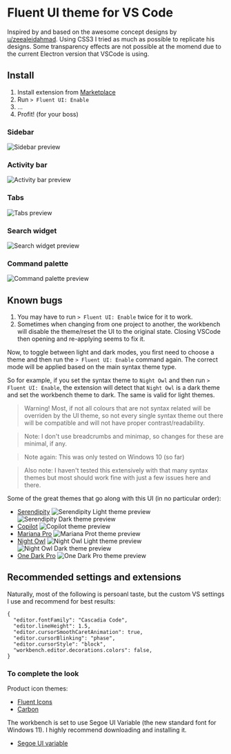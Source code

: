 # Fluent UI theme for VS Code

Inspired by and based on the awesome concept designs by
[u/zeealeidahmad](https://www.reddit.com/r/Windows11/comments/orbgzl/visual_studio_vs_code_and_github_desktop_with/).
Using CSS3 I tried as much as possible to replicate his designs. Some transparency effects are not
possible at the momend due to the current Electron version that VSCode is using.

## Install

1. Install extension from
   [Marketplace](https://marketplace.visualstudio.com/search?target=VSCode&category=Themes&sortBy=Installs)
2. Run `> Fluent UI: Enable`
3. ...
4. Profit! (for your boss)

### Sidebar

![Sidebar preview](./images/sidebar.png 'Sidebar')

### Activity bar

![Activity bar preview](./images/activitybar.png 'Activity bar')

### Tabs

![Tabs preview](./images/tab-list.png 'Tabs')

### Search widget

![Search widget preview](./images/search-widget.png 'Search widget')

### Command palette

![Command palette preview](./images/command-palette-light.png 'Command palette')

## Known bugs

1. You may have to run `> Fluent UI: Enable` twice for it to work.
2. Sometimes when changing from one project to another, the workbench will disable the theme/reset
   the UI to the original state. Closing VSCode then opening and re-applying seems to fix it.

Now, to toggle between light and dark modes, you first need to choose a theme and then run the
`> Fluent UI: Enable` command again. The correct mode will be applied based on the main syntax theme
type.

So for example, if you set the syntax theme to `Night Owl` and then run `> Fluent UI: Enable`, the
extension will detect that `Night Owl` is a dark theme and set the workbench theme to dark. The same
is valid for light themes.

> Warning! Most, if not all colours that are not syntax related will be overriden by the UI theme,
> so not every single syntax theme out there will be compatible and will not have proper
> contrast/readability.

> Note: I don't use breadcrumbs and minimap, so changes for these are minimal, if any.

> Note again: This was only tested on Windows 10 (so far)

> Also note: I haven't tested this extensively with that many syntax themes but most should work
> fine with just a few issues here and there.

Some of the great themes that go along with this UI (in no particular order):

- [Serendipity](https://marketplace.visualstudio.com/items?itemName=wicked-labs.wvsc-serendipity)
  ![Serendipity Light theme preview](./images/Serendipity%20Light.png 'Serendipity Light')
  ![Serendipity Dark theme preview](./images/Serendipity%20Dark.png 'Serendipity Dard')
- [Copilot](https://marketplace.visualstudio.com/items?itemName=BenjaminBenais.copilot-theme)
  ![Copilot theme preview](./images/Copilot.png 'Copilot')
- [Mariana Pro](https://marketplace.visualstudio.com/items?itemName=rickynormandeau.mariana-pro)
  ![Mariana Prot theme preview](./images/Mariana%20Pro.png 'Mariana Pro')
- [Night Owl](https://marketplace.visualstudio.com/items?itemName=sdras.night-owl)
  ![Night Owl Light theme preview](./images/Night-owl-light.png 'Night Owl Light')
  ![Night Owl Dark theme preview](./images/Night-owl-dark.png 'Night Owl Dark')
- [One Dark Pro](https://marketplace.visualstudio.com/items?itemName=zhuangtongfa.Material-theme)
  ![One Dark Pro theme preview](./images/one-dark-pro.png 'One Dark Pro ')

## Recommended settings and extensions

Naturally, most of the following is persoanl taste, but the custom VS settings I use and recommend
for best results:

```
{
  "editor.fontFamily": "Cascadia Code",
  "editor.lineHeight": 1.5,
  "editor.cursorSmoothCaretAnimation": true,
  "editor.cursorBlinking": "phase",
  "editor.cursorStyle": "block",
  "workbench.editor.decorations.colors": false,
}
```

### To complete the look

Product icon themes:

- [Fluent Icons](https://marketplace.visualstudio.com/items?itemName=miguelsolorio.fluent-icons)
- [Carbon](https://marketplace.visualstudio.com/items?itemName=antfu.icons-carbon)

The workbench is set to use Segoe UI Variable (the new standard font for Windows 11). I highly
recommend downloading and installing it.

- [Segoe UI variable](https://docs.microsoft.com/en-us/windows/apps/design/downloads/#fonts)
